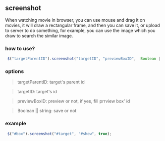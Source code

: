 ## screenshot 

When watching movie in browser, you can use mouse and drag it on movies, it will draw a rectangular frame, and then you can save it, or upload to server to do something, for example, you can use the image which you draw to search the similar image.

### how to use?
~~~javascript
 $("targetParentID").screenshot("targetID", "previewBoxID",  Boolean || string('true' / 'false'));
~~~
### options

> targetParentID: target's parent id

> targetID: target's id

> previewBoxID: preview or not, if yes, fill prrview box' id

> Boolean || string: save or not

### example
~~~javascript
 $("#box").screenshot("#target", "#show", true);
~~~
